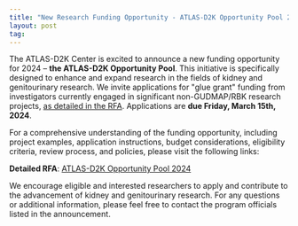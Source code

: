 ```yaml
---
title: "New Research Funding Opportunity - ATLAS-D2K Opportunity Pool 2024"
layout: post
tag:
---
```


The ATLAS-D2K Center is excited to announce a new funding opportunity for 2024 – **the ATLAS-D2K Opportunity Pool**. This initiative is specifically designed to enhance and expand research in the fields of kidney and genitourinary research. We invite applications for "glue grant" funding from investigators currently engaged in significant non-GUDMAP/RBK research projects, [as detailed in the RFA](/collaboration/op-pool/2024/). Applications are **due Friday, March 15th, 2024**.

For a comprehensive understanding of the funding opportunity, including project examples, application instructions, budget considerations, eligibility criteria, review process, and policies, please visit the following links:

**Detailed RFA**: [ATLAS-D2K Opportunity Pool 2024](/collaboration/op-pool/2024/)

We encourage eligible and interested researchers to apply and contribute to the advancement of kidney and genitourinary research. For any questions or additional information, please feel free to contact the program officials listed in the announcement.
